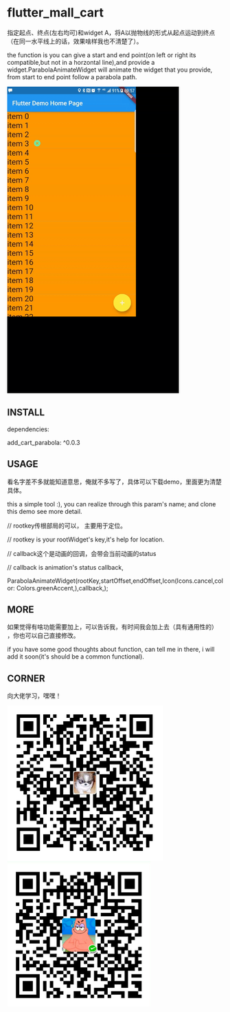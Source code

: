 # flutter_mall_cart

指定起点、终点(左右均可)和widget A，将A以抛物线的形式从起点运动到终点（在同一水平线上的话，效果啥样我也不清楚了）。

the function is you can give a start and end point(on left or right its compatible,but not in a horzontal line),and provide a widget.ParabolaAnimateWidget will animate the widget that you provide, from start to end point follow a parabola path.

![image](https://github.com/bladeofgod/throw_cart_demo/blob/master/images/throwInCart.gif)

## INSTALL

dependencies:

  add_cart_parabola: ^0.0.3

## USAGE

看名字差不多就能知道意思，俺就不多写了，具体可以下载demo，里面更为清楚具体。

this a simple tool :), you can realize through this param's name; and clone this demo see more detail.

// rootkey传根部局的可以， 主要用于定位。

// rootkey is your rootWidget's key,it's help for location.

// callback这个是动画的回调，会带会当前动画的status

// callback is animation's status callback,

ParabolaAnimateWidget(rootKey,startOffset,endOffset,Icon(Icons.cancel,color: Colors.greenAccent,),callback,);

## MORE

如果觉得有啥功能需要加上，可以告诉我，有时间我会加上去（具有通用性的） ，你也可以自己直接修改。

if you have some good thoughts about function, can tell me in there, i will add it soon(it's should be a common functional). 







## CORNER

向大佬学习，嘿嘿！


![image](https://github.com/bladeofgod/throw_cart_demo/blob/master/images/alipay.png)
![image](https://github.com/bladeofgod/throw_cart_demo/blob/master/images/wechat.png)

